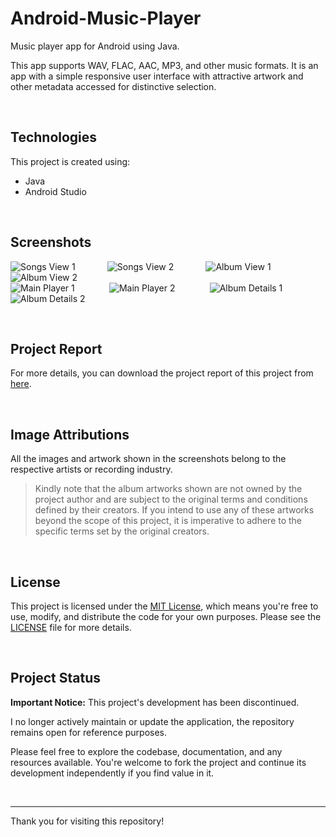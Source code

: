# Android-Music-Player
Music player app for Android using Java.

This app supports WAV, FLAC, AAC, MP3, and other music formats. It is an app with a simple responsive user interface with attractive artwork and other metadata accessed for distinctive selection.

<br>

## Technologies
This project is created using:
* Java
* Android Studio

<br>

## Screenshots
![Songs View 1](https://user-images.githubusercontent.com/89457854/142572876-48edf7ea-d32c-4c69-a50f-c1cb1f60ff22.png)&nbsp;&nbsp;&nbsp;&nbsp;&nbsp;&nbsp;&nbsp;&nbsp;&nbsp;&nbsp;&nbsp;&nbsp;
![Songs View 2](https://user-images.githubusercontent.com/89457854/142572888-701ab43e-c3ee-41d0-b231-99eb6e4099fa.png)&nbsp;&nbsp;&nbsp;&nbsp;&nbsp;&nbsp;&nbsp;&nbsp;&nbsp;&nbsp;&nbsp;&nbsp;
![Album View 1](https://user-images.githubusercontent.com/89457854/142572891-6badd92a-431d-493a-8acc-2ddf5bc7a9cf.png)&nbsp;&nbsp;&nbsp;&nbsp;&nbsp;&nbsp;&nbsp;&nbsp;&nbsp;&nbsp;&nbsp;&nbsp;
![Album View 2](https://user-images.githubusercontent.com/89457854/142572894-58d7a750-67d6-4ac3-bc60-b974ae9ec6dc.png)&nbsp;&nbsp;&nbsp;&nbsp;&nbsp;&nbsp;&nbsp;&nbsp;&nbsp;&nbsp;&nbsp;&nbsp;
<br>
![Main Player 1](https://user-images.githubusercontent.com/89457854/142572900-3db7dbc6-700e-4c09-80ca-4a05f722d8d9.png)&nbsp;&nbsp;&nbsp;&nbsp;&nbsp;&nbsp;&nbsp;&nbsp;&nbsp;&nbsp;&nbsp;&nbsp;&nbsp;
![Main Player 2](https://user-images.githubusercontent.com/89457854/142572902-fa61f824-2fad-43d1-a52c-72e81a200217.png)&nbsp;&nbsp;&nbsp;&nbsp;&nbsp;&nbsp;&nbsp;&nbsp;&nbsp;&nbsp;&nbsp;&nbsp;&nbsp;
![Album Details 1](https://user-images.githubusercontent.com/89457854/142572911-3d975fb9-1f4e-4f4a-b577-8483140751d8.png)&nbsp;&nbsp;&nbsp;&nbsp;&nbsp;&nbsp;&nbsp;&nbsp;&nbsp;&nbsp;&nbsp;&nbsp;&nbsp;
![Album Details 2](https://user-images.githubusercontent.com/89457854/142572915-eab2f32f-3021-4799-b519-f20f66b7eb02.png)

<br>

## Project Report
For more details, you can download the project report of this project from  [here](https://drive.google.com/file/d/1AEOGeuhFXcJq4rsQyneWRzaEyVs0OE5T/view?usp=drivesdk "Project Report").

<br>

## Image Attributions

All the images and artwork shown in the screenshots belong to the respective artists or recording industry.

> Kindly note that the album artworks shown are not owned by the project author and are subject to the original terms and conditions defined by their creators. If you intend to use any of these artworks beyond the scope of this project, it is imperative to adhere to the specific terms set by the original creators.

<br>

## License

This project is licensed under the [MIT License](LICENSE), which means you're free to use, modify, and distribute the code for your own purposes. Please see the [LICENSE](LICENSE) file for more details.

<br>

## Project Status

**Important Notice:** This project's development has been discontinued.

I no longer actively maintain or update the application, the repository remains open for reference purposes.

Please feel free to explore the codebase, documentation, and any resources available. You're welcome to fork the project and continue its development independently if you find value in it.

<br>

---
Thank you for visiting this repository!
